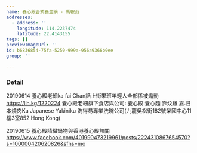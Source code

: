 ```yaml
---
name: 養心殿台式養生鍋 - 馬鞍山
addresses:
  - address: ''
    longitude: 114.2237474
    latitude: 22.4143155
tags: []
previewImageUrl: ''
id: b6836854-75fa-5250-999a-956a9366b0ee
group: ''

---
```

### Detail
20190614
養心殿老細ka fai Chan話上街果班年輕人全部係被煽動
https://lih.kg/1220224
養心殿老細旗下食店與公司: 
養心殿
養心麵
靠炆雞
嘉.日本燒肉Ka Japanese Yakiniku
洗得易專業洗碗公司(九龍吳松街182號榮國中心11樓3室852 Hong Kong)

20190615
養心殿精緻鍋物與香港養心殿無關
https://www.facebook.com/401990473219961/posts/2224310867654570?s=100000420620826&sfns=mo

